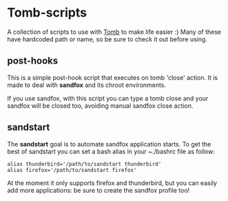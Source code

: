 Tomb-scripts
============
A collection of scripts to use with [Tomb](http://tomb.dyne.org) to make life easier :)
Many of these have hardcoded path or name, so be sure to check it out before using.


post-hooks
----------
This is a simple post-hook script that executes on tomb 'close' action.
It is made to deal with **sandfox** and its chroot environments.

If you use sandfox, with this script you can type a tomb close and your sandfox will be closed too, avoiding manual sandfox close action.

sandstart
---------
The **sandstart** goal is to automate sandfox application starts.
To get the best of sandstart you can set a bash alias in your ~./bashrc file as follow:
```
alias thunderbird='/path/to/sandstart thunderbird'
alias firefox='/path/to/sandstart firefox'
```

At the moment it only supports firefox and thunderbird, but you can easily add more applications: be sure to create the sandfox profile too!

